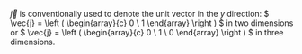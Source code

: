 $\vec{j}$ is conventionally used to denote the unit vector in the $y$
direction: $ \vec{j} = \left ( 
  \begin{array}{c} 
    0 \\
    1 
  \end{array} 
  \right ) $ in two dimensions or $ \vec{j} = \left ( 
  \begin{array}{c} 
    0 \\ 
    1 \\
    0 
  \end{array} 
  \right ) $ in three dimensions.
